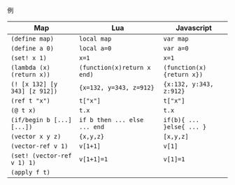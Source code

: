 例

Map                          | Lua                         |               Javascript
-----------------------------|-----------------------------|---------------------------
`(define map)`               |`local map`                  |`var map`
`(define a 0)`               |`local a=0`                  |`var a=0`
`(set! x 1)`                 |`x=1`                        |`x=1`
`(lambda (x) (return x))`    |`(function(x)return x end)`  |`(function(x){return x})`
`(! [x 132] [y 343] [z 912])`|`{x=132, y=343, z=912}`      |`{x:132, y:343, z:912}`
`(ref t "x")`                |`t["x"]`                     |`t["x"]`
`(@ t x)`                    |`t.x`                        |`t.x`
`(if/begin b [...] [...])`   |`if b then ... else ... end` |`if(b){ ... }else{ ... }`
`(vector x y z)`             |`{x,y,z}`                    |`[x,y,z]`
`(vector-ref v 1)`           |`v[1+1]`                     |`v[1]`
`(set! (vector-ref v 1) 1)`  |`v[1+1]=1`                   |`v[1]=1`
`(apply f t)`                |                             |
